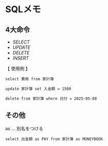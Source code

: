 # SQLメモ

## 4大命令
* _SELECT_  
* _UPDATE_  
* _DELETE_  
* _INSERT_

【 使用例 】  

    select 費用 from 家計簿

    update 家計簿 set 入金額 = 1500

    delete from 家計簿 where 日付 = 2025-05-08

  
## その他
as ... 別名をつける  
    
    select 出金額 as PAY from 家計簿 as MONEYBOOK
    
